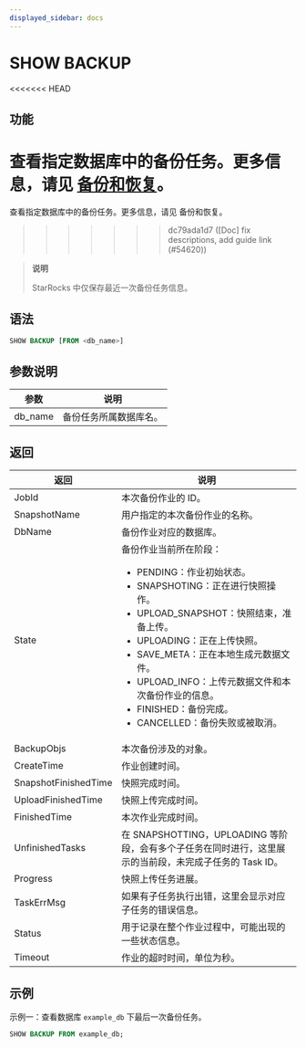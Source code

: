 ```yaml
---
displayed_sidebar: docs
---
```


# SHOW BACKUP

<<<<<<< HEAD
## 功能

查看指定数据库中的备份任务。更多信息，请见 [备份和恢复](../../../administration/management/Backup_and_restore.md)。
=======
查看指定数据库中的备份任务。更多信息，请见 备份和恢复。
>>>>>>> dc79ada1d7 ([Doc] fix descriptions, add guide link (#54620))

> **说明**
>
> StarRocks 中仅保存最近一次备份任务信息。

## 语法

```SQL
SHOW BACKUP [FROM <db_name>]
```

## 参数说明

| **参数** | **说明**               |
| -------- | ---------------------- |
| db_name  | 备份任务所属数据库名。 |

## 返回

| **返回**             | **说明**                                                     |
| -------------------- | ------------------------------------------------------------ |
| JobId                | 本次备份作业的 ID。                                          |
| SnapshotName         | 用户指定的本次备份作业的名称。                               |
| DbName               | 备份作业对应的数据库。                                       |
| State                | 备份作业当前所在阶段：<ul><li>PENDING：作业初始状态。</li><li>SNAPSHOTING：正在进行快照操作。</li><li>UPLOAD_SNAPSHOT：快照结束，准备上传。</li><li>UPLOADING：正在上传快照。</li><li>SAVE_META：正在本地生成元数据文件。</li><li>UPLOAD_INFO：上传元数据文件和本次备份作业的信息。</li><li>FINISHED：备份完成。</li><li>CANCELLED：备份失败或被取消。</li></ul> |
| BackupObjs           | 本次备份涉及的对象。                                         |
| CreateTime           | 作业创建时间。                                               |
| SnapshotFinishedTime | 快照完成时间。                                               |
| UploadFinishedTime   | 快照上传完成时间。                                           |
| FinishedTime         | 本次作业完成时间。                                           |
| UnfinishedTasks      | 在 SNAPSHOTTING，UPLOADING 等阶段，会有多个子任务在同时进行，这里展示的当前段，未完成子任务的 Task ID。 |
| Progress             | 快照上传任务进展。|
| TaskErrMsg           | 如果有子任务执行出错，这里会显示对应子任务的错误信息。       |
| Status               | 用于记录在整个作业过程中，可能出现的一些状态信息。           |
| Timeout              | 作业的超时时间，单位为秒。                                   |

## 示例

示例一：查看数据库 `example_db` 下最后一次备份任务。

```SQL
SHOW BACKUP FROM example_db;
```
